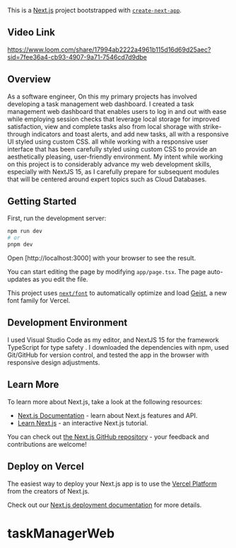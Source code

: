 This is a [Next.js](https://nextjs.org) project bootstrapped with [`create-next-app`](https://nextjs.org/docs/app/api-reference/cli/create-next-app).

## Video Link

https://www.loom.com/share/17994ab2222a4961b115d16d69d25aec?sid=7fee36a4-cb93-4907-9a71-7546cd7d9dbe


## Overview

As a software engineer, On this my primary projects has involved developing a task management web dashboard. I created a task management web dashboard that enables users to log in and out with ease while employing session checks that leverage local storage for improved satisfaction, view and complete tasks also from local shorage with strike-through indicators and toast alerts, and add new tasks, all with a responsive UI styled using custom CSS. all while working with a responsive user interface that has been carefully styled using custom CSS to provide an aesthetically pleasing, user-friendly environment. My intent while working on this project is to considerably advance my web development skills, especially with NextJS 15, as I carefully prepare for subsequent modules that will be centered around expert topics such as Cloud Databases.

## Getting Started

First, run the development server:

```bash
npm run dev
# or
pnpm dev
```

Open [http://localhost:3000] with your browser to see the result.

You can start editing the page by modifying `app/page.tsx`. The page auto-updates as you edit the file.

This project uses [`next/font`](https://nextjs.org/docs/app/building-your-application/optimizing/fonts) to automatically optimize and load [Geist](https://vercel.com/font), a new font family for Vercel.

## Development Environment

I used Visual Studio Code as my editor,
and NextJS 15 for the framework
TypeScript for type safety .
I downloaded the dependencies with npm, used Git/GitHub for version control, and tested the app in the browser with responsive design adjustments.

## Learn More

To learn more about Next.js, take a look at the following resources:

- [Next.js Documentation](https://nextjs.org/docs) - learn about Next.js features and API.
- [Learn Next.js](https://nextjs.org/learn) - an interactive Next.js tutorial.

You can check out [the Next.js GitHub repository](https://github.com/vercel/next.js) - your feedback and contributions are welcome!

## Deploy on Vercel

The easiest way to deploy your Next.js app is to use the [Vercel Platform](https://vercel.com/new?utm_medium=default-template&filter=next.js&utm_source=create-next-app&utm_campaign=create-next-app-readme) from the creators of Next.js.

Check out our [Next.js deployment documentation](https://nextjs.org/docs/app/building-your-application/deploying) for more details.

# taskManagerWeb

